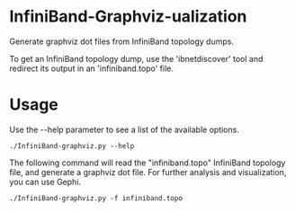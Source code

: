 # InfiniBand-Graphviz-ualization
Generate graphviz dot files from InfiniBand topology dumps.

To get an InfiniBand topology dump, use the 'ibnetdiscover' tool and redirect its output in an 'infiniband.topo' file.


# Usage
Use the --help parameter to see a list of the available options.

`./InfiniBand-graphviz.py --help`


The following command will read the "infiniband.topo" InfiniBand topology file, and generate a graphviz dot file.
For further analysis and visualization, you can use Gephi.

`./InfiniBand-graphviz.py -f infiniband.topo`
